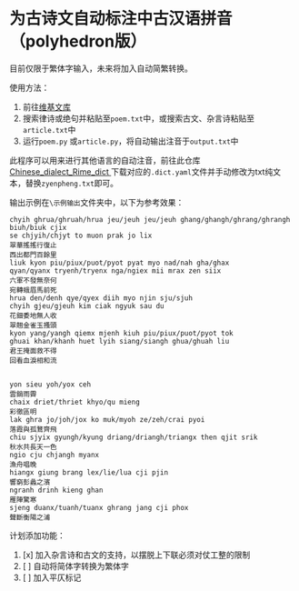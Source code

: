 # 为古诗文自动标注中古汉语拼音（polyhedron版）

目前仅限于繁体字输入，未来将加入自动简繁转换。

使用方法：
1. 前往[维基文库](https://zh.wikisource.org/wiki/Wikisource:%E9%A6%96%E9%A1%B5)
1. 搜索律诗或绝句并粘贴至`poem.txt`中，或搜索古文、杂言诗粘贴至`article.txt`中
1. 运行`poem.py`  或`article.py`，将自动输出注音于`output.txt`中

此程序可以用来进行其他语言的自动注音，前往此仓库[Chinese_dialect_Rime_dict
](https://github.com/laubonghaudoi/Chinese_dialect_Rime_dict)下载对应的`.dict.yaml`文件并手动修改为txt纯文本，替换`zyenpheng.txt`即可。

输出示例在`\示例输出`文件夹中，以下为参考效果：

```
chyih ghrua/ghruah/hrua jeu/jeuh jeu/jeuh ghang/ghangh/ghrang/ghrangh biuh/biuk cjix 
se chjyih/chjyt to muon prak jo lix 
翠華搖搖行復止
西出都門百餘里
liuk kyon piu/piux/puot/pyot pyat myo nad/nah gha/ghax 
qyan/qyanx tryenh/tryenx nga/ngiex mii mrax zen siix 
六軍不發無奈何
宛轉蛾眉馬前死
hrua den/denh qye/qyex diih myo njin sju/sjuh 
chyih gjeu/gjeuh kim ciak ngyuk sau du 
花鈿委地無人收
翠翹金雀玉搔頭
kyon yang/yangh qiemx mjenh kiuh piu/piux/puot/pyot tok 
ghuai khan/khanh huet lyih siang/siangh ghua/ghuah liu 
君王掩面救不得
回看血淚相和流


yon sieu yoh/yox ceh 
雲銷雨霽
chaix driet/thriet khyo/qu mieng 
彩徹區明
lak ghra jo/joh/jox ko muk/myoh ze/zeh/crai pyoi
落霞與孤鶩齊飛
chiu sjyix gyungh/kyung driang/driangh/triangx then qjit srik 
秋水共長天一色
ngio cju chjangh myanx 
漁舟唱晚
hiangx giung brang lex/lie/lua cji pjin 
響窮彭蠡之濱
ngranh drinh kieng ghan 
雁陣驚寒
sjeng duanx/tuanh/tuanx ghrang jang cji phox 
聲斷衡陽之浦
```

计划添加功能：

1. [x] 加入杂言诗和古文的支持，以摆脱上下联必须对仗工整的限制
2. [ ] 自动将简体字转换为繁体字
1. [ ] 加入平仄标记